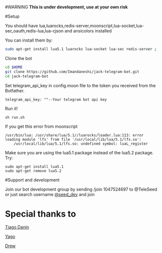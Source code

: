 #WARNING
**This is under development, use at your own risk**

#Setup

You should have lua,luarocks,redis-server,moonscript,lua-socket,lua-sec,oauth,redis-lua,lua-cjson and ansicolors installed

You can install them by:

```bash
sudo apt-get install lua5.1 luarocks lua-socket lua-sec redis-server ; sudo luarocks install moonscript ; sudo luarocks install oauth ; sudo luarocks install redis-lua ; sudo luarocks install lua-cjson ; sudo luarocks install ansicolors
```

Clone the bot

```bash
cd $HOME
git clone https://github.com/Imandaneshi/jack-telegram-bot.git
cd jack-telegram-bot
```
Set telegram_api_key in config.moon file to the token you received from the Botfather.

```moonscript
telegram_api_key: ""--Your telegram bot api key
```

Run it!

```
sh run.sh
```


If you get this error from moonscript
```
/usr/bin/lua: /usr/share/lua/5.1//luarocks/loader.lua:113: error loading module 'lfs' from file '/usr/local/lib/lua/5.1/lfs.so':
    /usr/local/lib/lua/5.1/lfs.so: undefined symbol: luaL_register
```



Make sure you are using the lua5.1 package instead of the lua5.2 package. Try:

```
sudo apt-get install lua5.1
sudo apt-get remove lua5.2
```

#Support and development

Join our bot development group by sending /join 1047524697 to @TeleSeed or just search username [@seed_dev](https://telegram.me/seed_dev) and join

# Special thanks to

[Tiago Danin](https://github.com/TiagoDanin)

[Yago](https://github.com/yagop)

[Drew](https://github.com/topkecleon)
